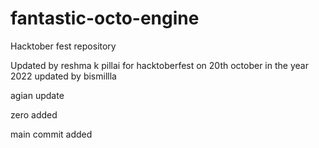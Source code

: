 # fantastic-octo-engine
Hacktober fest repository

Updated by reshma k pillai for hacktoberfest on 20th october in the year 2022
updated by bismillla

agian update


zero added 


main commit added
